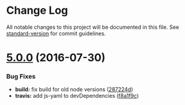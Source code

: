 # Change Log

All notable changes to this project will be documented in this file. See [standard-version](https://github.com/conventional-changelog/standard-version) for commit guidelines.

<a name="5.0.0"></a>
# [5.0.0](https://github.com/paradox41/color-schemer/compare/v4.0.0...v5.0.0) (2016-07-30)


### Bug Fixes

* **build:** fix build for old node versions ([287224d](https://github.com/paradox41/color-schemer/commit/287224d))
* **travis:** add js-yaml to devDependencies ([f8a1f9c](https://github.com/paradox41/color-schemer/commit/f8a1f9c))
